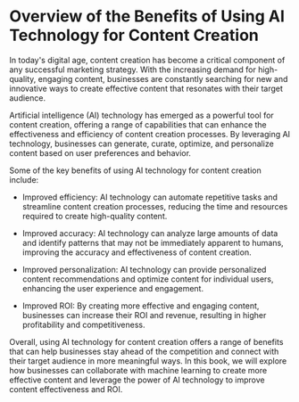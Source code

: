 Overview of the Benefits of Using AI Technology for Content Creation
==================================================================================

In today's digital age, content creation has become a critical component of any successful marketing strategy. With the increasing demand for high-quality, engaging content, businesses are constantly searching for new and innovative ways to create effective content that resonates with their target audience.

Artificial intelligence (AI) technology has emerged as a powerful tool for content creation, offering a range of capabilities that can enhance the effectiveness and efficiency of content creation processes. By leveraging AI technology, businesses can generate, curate, optimize, and personalize content based on user preferences and behavior.

Some of the key benefits of using AI technology for content creation include:

* Improved efficiency: AI technology can automate repetitive tasks and streamline content creation processes, reducing the time and resources required to create high-quality content.

* Improved accuracy: AI technology can analyze large amounts of data and identify patterns that may not be immediately apparent to humans, improving the accuracy and effectiveness of content creation.

* Improved personalization: AI technology can provide personalized content recommendations and optimize content for individual users, enhancing the user experience and engagement.

* Improved ROI: By creating more effective and engaging content, businesses can increase their ROI and revenue, resulting in higher profitability and competitiveness.

Overall, using AI technology for content creation offers a range of benefits that can help businesses stay ahead of the competition and connect with their target audience in more meaningful ways. In this book, we will explore how businesses can collaborate with machine learning to create more effective content and leverage the power of AI technology to improve content effectiveness and ROI.
